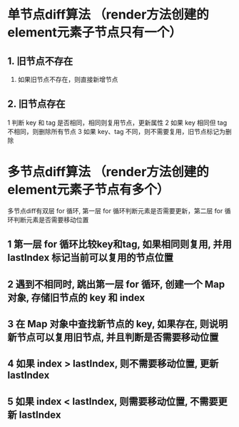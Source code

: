 # 单节点diff算法 （render方法创建的element元素子节点只有一个）


## 1. 旧节点不存在
1. 如果旧节点不存在，则直接新增节点

## 2. 旧节点存在
1 判断 key 和 tag 是否相同，相同则复用节点，更新属性
2 如果 key 相同但 tag 不相同，则删除所有节点
3 如果 key、tag 不同，则不需要复用，旧节点标记为删除



# 多节点diff算法 （render方法创建的element元素子节点有多个）
多节点diff有双层 for 循环, 第一层 for 循环判断元素是否需要更新，第二层 for 循环判断元素是否需要移动位置

## 1 第一层 for 循环比较key和tag, 如果相同则复用, 并用 lastIndex 标记当前可以复用的节点位置
## 2 遇到不相同时, 跳出第一层 for 循环, 创建一个 Map 对象, 存储旧节点的 key 和 index
## 3 在 Map 对象中查找新节点的 key, 如果存在, 则说明新节点可以复用旧节点, 并且判断是否需要移动位置
## 4 如果 index > lastIndex, 则不需要移动位置, 更新 lastIndex
## 5 如果 index < lastIndex, 则需要移动位置, 不需要更新 lastIndex